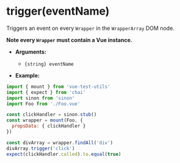# trigger(eventName)

Triggers an event on every `Wrapper` in the `WrapperArray` DOM node.

**Note every `Wrapper` must contain a Vue instance.**

- **Arguments:**
  - `{string} eventName`

- **Example:**

```js
import { mount } from 'vue-test-utils'
import { expect } from 'chai'
import sinon from 'sinon'
import Foo from './Foo.vue'

const clickHandler = sinon.stub()
const wrapper = mount(Foo, {
  propsData: { clickHandler }
})

const divArray = wrapper.findAll('div')
divArray.trigger('click')
expect(clickHandler.called).to.equal(true)
```
